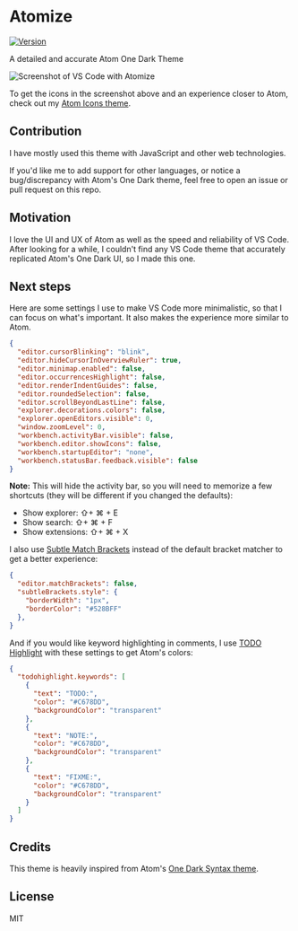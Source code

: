 # Atomize
[![Version](https://vsmarketplacebadge.apphb.com/version/emroussel.atomize-atom-one-dark-theme.svg)](https://marketplace.visualstudio.com/items?itemName=emroussel.atomize-atom-one-dark-theme)

A detailed and accurate Atom One Dark Theme

<img src="https://raw.githubusercontent.com/emroussel/atomize/master/images/screenshot.png" alt="Screenshot of VS Code with Atomize" />

To get the icons in the screenshot above and an experience closer to Atom, check out my [Atom Icons theme](https://github.com/emroussel/atom-icons).

## Contribution
I have mostly used this theme with JavaScript and other web technologies.

If you'd like me to add support for other languages, or notice a bug/discrepancy with Atom's One Dark theme, feel free to open an issue or pull request on this repo.

## Motivation
I love the UI and UX of Atom as well as the speed and reliability of VS Code. After looking for a while, I couldn't find any VS Code theme that accurately replicated Atom's One Dark UI, so I made this one.

## Next steps
Here are some settings I use to make VS Code more minimalistic, so that I can focus on what's important. It also makes the experience more similar to Atom.

```json
{
  "editor.cursorBlinking": "blink",
  "editor.hideCursorInOverviewRuler": true,
  "editor.minimap.enabled": false,
  "editor.occurrencesHighlight": false,
  "editor.renderIndentGuides": false,
  "editor.roundedSelection": false,
  "editor.scrollBeyondLastLine": false,
  "explorer.decorations.colors": false,
  "explorer.openEditors.visible": 0,
  "window.zoomLevel": 0,
  "workbench.activityBar.visible": false,
  "workbench.editor.showIcons": false,
  "workbench.startupEditor": "none",
  "workbench.statusBar.feedback.visible": false
}
```

**Note:** This will hide the activity bar, so you will need to memorize a few shortcuts (they will be different if you changed the defaults):
- Show explorer: ⇧+ ⌘ + E
- Show search: ⇧+ ⌘ + F
- Show extensions: ⇧+ ⌘ + X

I also use [Subtle Match Brackets](https://marketplace.visualstudio.com/items?itemName=rafamel.subtle-brackets) instead of the default bracket matcher to get a better experience:
```json
{
  "editor.matchBrackets": false,
  "subtleBrackets.style": {
    "borderWidth": "1px",
    "borderColor": "#528BFF"
  },
}
```

And if you would like keyword highlighting in comments, I use [TODO Highlight](https://marketplace.visualstudio.com/items?itemName=wayou.vscode-todo-highlight) with these settings to get Atom's colors:
```json
{
  "todohighlight.keywords": [
    {
      "text": "TODO:",
      "color": "#C678DD",
      "backgroundColor": "transparent"
    },
    {
      "text": "NOTE:",
      "color": "#C678DD",
      "backgroundColor": "transparent"
    },
    {
      "text": "FIXME:",
      "color": "#C678DD",
      "backgroundColor": "transparent"
    }
  ]
}
```

## Credits
This theme is heavily inspired from Atom's [One Dark Syntax theme](https://github.com/atom/one-dark-syntax).

## License
MIT